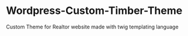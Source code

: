 # Wordpress-Custom-Timber-Theme
Custom Theme for Realtor website made with twig templating language
